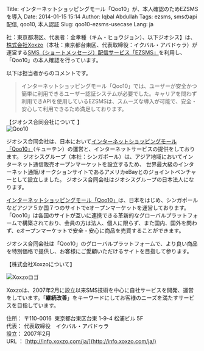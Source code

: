 Title: インターネットショッピングモール「Qoo10」が、本人確認のためEZSMSを導入
Date: 2014-01-15 15:14
Author: Iqbal Abdullah
Tags: ezsms, smsのapi配信, qoo10, 本人認証
Slug: qoo10-ezsms-usecase
Lang: ja

社：東京都港区、代表者：金孝種（キム・ヒョウジョン）、以下ジオシス】は、[株式会社Xoxzo](https://info.xoxzo.com/ja/)（本社：東京都台東区、代表取締役：イクバル・アバドゥラ）が運営する[SMS（ショートメッセージ）配信サービス「EZSMS」](https://www.ezsms.biz/ja/ "SMS配信サービス「EZSMS」")を利用し、「Qoo10」の本人確認を行っています。

以下は担当者からのコメントです。

> インターネットショッピングモール「Qoo10」では、ユーザーが安全かつ簡単に利用できるユーザー認証システムが必要でした。キャリアを問わず利用できAPIを使用しているEZSMSは、スムーズな導入が可能で、安全・安心して利用できるため満足しております。

【ジオシス合同会社について 】  
![Qoo10]({filename}/images/client-logos/qoo10-logo.png "Qoo10")

ジオシス合同会社は、日本において[インターネットショッピングモール「Qoo10」](http://www.qoo10.jp/ "インターネットショッピングモール「Qoo10」")（キューテン）の運営と、インターネットサービスの提供をしております。
ジオシスグループ（本社：シンガポール）は、アジア地域においてインターネット通信販売オープンマーケットを設立するため、
世界最大級のインターネット通販/オークションサイトであるアメリカeBayとのジョイントベンチャーとして設立しました。
ジオシス合同会社はジオシスグループの日本法人になります。

[インターネットショッピングモール「Qoo10」](http://www.qoo10.jp/ "インターネットショッピングモール「Qoo10」")は、日本をはじめ、シンガポールなどアジア５か国７つのサイトでeオープンマーケットを運営しております。「Qoo10」は各国のサイトが互いに連携できる革新的なグローバルプラットフォームで構築されており、会員の方は法人、個人に限らず、また国内、国外を問わず、eオープンマーケットで安全・安心に商品を売買することができます。

ジオシス合同会社は「Qoo10」のグローバルプラットフォームで、より良い商品を特別価格で提供し、お客様にご愛顧いただけるサイトを目指して参ります。

【株式会社Xoxzoについて】

![Xoxzoロゴ]({filename}/images/xoxzo-logo-02.png)

Xoxzoは、2007年2月に設立以来SMS技術を中心に自社サービスを開発、運営をしています。「**継続改善**」をキーワードにしてお客様のニーズを満たすサービスを目指しています。

住所： 〒110-0016  東京都台東区台東 1-9-4 松浦ビル 5F  
代表： 代表取締役　イクバル・アバドゥラ  
設立： 2007年2月  
URL ： [http://info.xoxzo.com/ja/](http://info.xoxzo.com/ja/)
